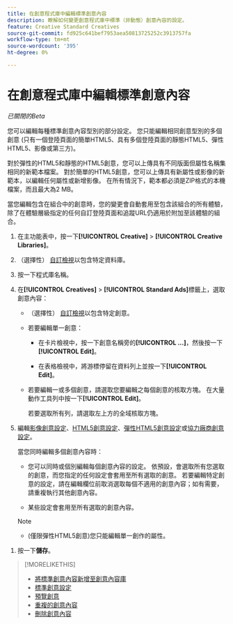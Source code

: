```yaml
---
title: 在創意程式庫中編輯標準創意內容
description: 瞭解如何變更創意程式庫中標準（非動態）創意內容的設定。
feature: Creative Standard Creatives
source-git-commit: fd925c641bef7953aea50813725252c3913757fa
workflow-type: tm+mt
source-wordcount: '395'
ht-degree: 0%

---
```


# 在創意程式庫中編輯標準創意內容

*已關閉的Beta*

您可以編輯每種標準創意內容型別的部分設定。 您只能編輯相同創意型別的多個創意<!-- or creative variations --> (只有一個登陸頁面的簡單HTML5、具有多個登陸頁面的靜態HTML5、彈性HTML5、影像或第三方<!-- , or dynamic -->)。

對於彈性的HTML5和靜態的HTML5創意，您可以上傳具有不同版面但屬性名稱集相同的新範本檔案。 對於簡單的HTML5創意，您可以上傳具有新屬性或影像的新範本，以編輯任何屬性或新增影像。 在所有情況下，範本都必須是ZIP格式的本機檔案，而且最大為2 MB。

當您編輯包含在組合中的創意<!-- or creative variation -->時，您的變更會自動套用至包含該組合的所有體驗，除了在體驗層級指定的任何自訂登陸頁面和追蹤URL仍適用於附加至該體驗的組合。

1. 在主功能表中，按一下&#x200B;**[!UICONTROL Creative]** > **[!UICONTROL Creative Libraries]**。

1. （選擇性） [自訂檢視](/help/creative/introduction/customize-data-views.md)以包含特定資料庫。

1. 按一下程式庫名稱。

1. 在&#x200B;**[!UICONTROL Creatives]** > **[!UICONTROL Standard Ads]**&#x200B;標籤上，選取創意內容：

   * （選擇性） [自訂檢視](/help/creative/introduction/customize-data-views.md)以包含特定創意。

   * 若要編輯單一創意：

      * 在卡片檢視中，按一下創意名稱旁的&#x200B;**[!UICONTROL ...]**，然後按一下&#x200B;**[!UICONTROL Edit]**。

      * 在表格檢視中，將游標停留在資料列上並按一下&#x200B;**[!UICONTROL Edit]**。

   * 若要編輯一或多個創意，請選取您要編輯之每個創意的核取方塊。 在大量動作工具列中按一下&#x200B;**[!UICONTROL Edit]**。

     若要選取所有列，請選取左上方的全域核取方塊。

1. 編輯[影像創意設定](/help/creative/creative-libraries/creative-settings-standard.md#creative-settings-image)、[HTML5創意設定](/help/creative/creative-libraries/creative-settings-standard.md#creative-settings-html5)、[彈性HTML5創意設定](/help/creative/creative-libraries/creative-settings-standard.md#creative-settings-flexible-html5)或[協力廠商創意設定](/help/creative/creative-libraries/creative-settings-standard.md#creative-settings-third-party)。<!-- , or [dynamic creative settings](/help/creative/creative-libraries/creative-settings-dynamic.md) -->

   當您同時編輯多個創意內容時：

   * 您可以同時或個別編輯每個創意內容的設定。 依預設，會選取所有您選取的創意，而您指定的任何設定會套用至所有選取的創意。 若要編輯特定創意的設定，請在編輯欄位前取消選取每個不適用的創意內容；如有需要，請重複執行其他創意內容。

   * 某些設定會套用至所有選取的創意內容。

   >[!NOTE]
   >
   >* (僅限彈性HTML5創意)您只能編輯單一創作的屬性。<!-- Also, when you update the template for a parent creative with child variations, the variations are updated with any changes to the template layout, but the attribute values for the variation aren't changed. -->

<!-- Not there as of 1/16/25. If we do add it, verify the applicable ad types:   
1. (Flexible HTML5 [or third-party should be possible, but not so] creatives; optional) Once you've made your changes, click ![]() to preview the new creative. 
-->

1. 按一下&#x200B;**儲存**。

<!-- Not there as of 1/16/25. If we do add it, add back in:
1. (Flexible HTML5 or third-party creatives; optional) Regenerate the thumbnail within the table view or cards view if the change isn't visible immediately.
-->

>[!MORELIKETHIS]
>
>* [將標準創意內容新增至創意內容庫](creative-add-standard.md)
>* [標準創意設定](/help/creative/creative-libraries/creative-settings-standard.md)
>* [預覽創意](/help/creative/creative-libraries/creative-preview.md)
>* [重複的創意內容](/help/creative/creative-libraries/creative-duplicate.md)
>* [刪除創意內容](/help/creative/creative-libraries/creative-delete.md)
